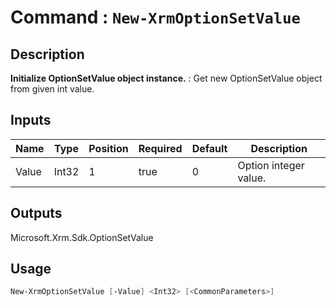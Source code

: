 ﻿# Command : `New-XrmOptionSetValue` 

## Description

**Initialize OptionSetValue object instance.** : Get new OptionSetValue object from given int value.

## Inputs

Name|Type|Position|Required|Default|Description
----|----|--------|--------|-------|-----------
Value|Int32|1|true|0|Option integer value.

## Outputs
Microsoft.Xrm.Sdk.OptionSetValue

## Usage

```Powershell 
New-XrmOptionSetValue [-Value] <Int32> [<CommonParameters>]
``` 


